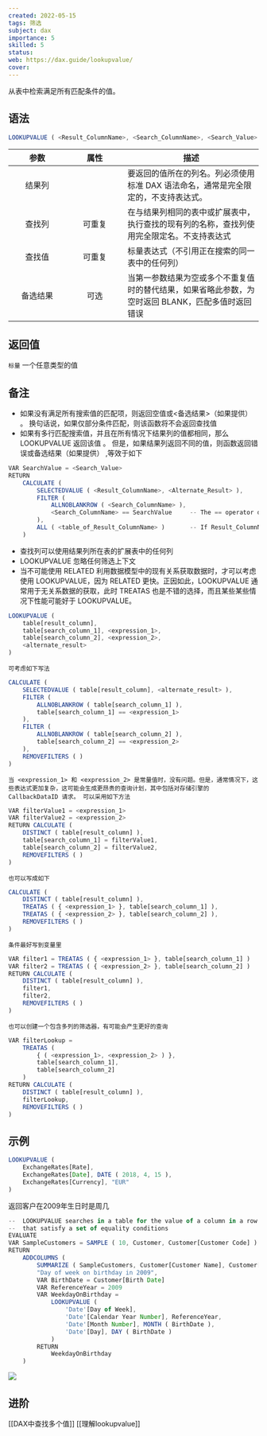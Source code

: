 ```yaml
---
created: 2022-05-15
tags: 筛选
subject: dax
importance: 5
skilled: 5
status:
web: https://dax.guide/lookupvalue/
cover: 
---
```

从表中检索满足所有匹配条件的值。

## 语法

```js
LOOKUPVALUE ( <Result_ColumnName>, <Search_ColumnName>, <Search_Value> [, <Search_ColumnName>, <Search_Value> [, … ] ] [, <Alternate_Result>] )
```

|   参数<div style="width: 100px">   |            属性<div style="width: 100px">              | 描述                                                                                               |
|:--------:|:---------------------------:| -------------------------------------------------------------------------------------------------- |
|  结果列  |  | 要返回的值所在的列名。列必须使用标准 DAX 语法命名，通常是完全限定的，不支持表达式。                |
|  查找列  |           可重复            | 在与结果列相同的表中或扩展表中，执行查找的现有列的名称，查找列使用完全限定名。不支持表达式         |
|  查找值  |           可重复            | 标量表达式（不引用正在搜索的同一表中的任何列）                                                     |
| 备选结果 |            可选             | 当第一参数结果为空或多个不重复值时的替代结果，如果省略此参数，为空时返回 BLANK，匹配多值时返回错误 |


## 返回值

`标量` 一个任意类型的值

## 备注

-   如果没有满足所有搜索值的匹配项，则返回空值或<备选结果>（如果提供） 。 换句话说，如果仅部分条件匹配，则该函数将不会返回查找值
-   如果有多行匹配搜索值，并且在所有情况下结果列的值都相同，那么 LOOKUPVALUE 返回该值 。 但是，如果结果列返回不同的值，则函数返回错误或备选结果（如果提供） ,等效于如下

```js
VAR SearchValue = <Search_Value>
RETURN
    CALCULATE (
        SELECTEDVALUE ( <Result_ColumnName>, <Alternate_Result> ),
        FILTER (
            ALLNOBLANKROW ( <Search_ColumnName> ),
            <Search_ColumnName> == SearchValue     -- The == operator distinguishes between blank and 0/empty string
        ),
        ALL ( <table_of_Result_ColumnName> )       -- If Result_ColumnName is t[c], this is ALL ( t )
    )
```

-   查找列可以使用结果列所在表的扩展表中的任何列
-   LOOKUPVALUE 忽略任何筛选上下文
-   当不可能使用 RELATED 利用数据模型中的现有关系获取数据时，才可以考虑使用 LOOKUPVALUE，因为 RELATED 更快。正因如此，LOOKUPVALUE 通常用于无关系数据的获取，此时 TREATAS 也是不错的选择，而且某些某些情况下性能可能好于 LOOKUPVALUE。

```js
LOOKUPVALUE (
    table[result_column],
    table[search_column_1], <expression_1>,
    table[search_column_2], <expression_2>,
    <alternate_result>
)
```

```
可考虑如下写法
```

```js
CALCULATE (
    SELECTEDVALUE ( table[result_column], <alternate_result> ),
    FILTER (
        ALLNOBLANKROW ( table[search_column_1] ),
        table[search_column_1] == <expression_1>
    ),
    FILTER (
        ALLNOBLANKROW ( table[search_column_2] ),
        table[search_column_2] == <expression_2>
    ),
    REMOVEFILTERS ( )
)
```

```
当 <expression_1> 和 <expression_2> 是常量值时，没有问题。但是，通常情况下，这些表达式更加复杂，这可能会生成更昂贵的查询计划，其中包括对存储引擎的 CallbackDataID 请求。 可以采用如下方法
```

```js
VAR filterValue1 = <expression_1>
VAR filterValue2 = <expression_2>
RETURN CALCULATE (
    DISTINCT ( table[result_column] ),
    table[search_column_1] = filterValue1,
    table[search_column_2] = filterValue2,
    REMOVEFILTERS ( )
)
```

```
也可以写成如下
```

```js
CALCULATE (
    DISTINCT ( table[result_column] ),
    TREATAS ( { <expression_1> }, table[search_column_1] ),
    TREATAS ( { <expression_2> }, table[search_column_2] ),
    REMOVEFILTERS ( )
)
```

```
条件最好写到变量里
```

```js
VAR filter1 = TREATAS ( { <expression_1> }, table[search_column_1] )
VAR filter2 = TREATAS ( { <expression_2> }, table[search_column_2] )
RETURN CALCULATE (
    DISTINCT ( table[result_column] ),
    filter1,
    filter2,
    REMOVEFILTERS ( )
)
```

```
也可以创建一个包含多列的筛选器，有可能会产生更好的查询
```

```js
VAR filterLookup =
    TREATAS (
        { ( <expression_1>, <expression_2> ) },
        table[search_column_1],
        table[search_column_2]
    )
RETURN CALCULATE (
    DISTINCT ( table[result_column] ),
    filterLookup,
    REMOVEFILTERS ( )
)
```

## 示例

```js
LOOKUPVALUE (
    ExchangeRates[Rate],
    ExchangeRates[Date], DATE ( 2018, 4, 15 ),
    ExchangeRates[Currency], "EUR"
)
```

返回客户在2009年生日时是周几

```js
--  LOOKUPVALUE searches in a table for the value of a column in a row
--  that satisfy a set of equality conditions
EVALUATE
VAR SampleCustomers = SAMPLE ( 10, Customer, Customer[Customer Code] )
RETURN
    ADDCOLUMNS (
        SUMMARIZE ( SampleCustomers, Customer[Customer Name], Customer[Birth Date] ),
        "Day of week on birthday in 2009",
        VAR BirthDate = Customer[Birth Date]
        VAR ReferenceYear = 2009
        VAR WeekdayOnBirthday =
            LOOKUPVALUE (
                'Date'[Day of Week],
                'Date'[Calendar Year Number], ReferenceYear,
                'Date'[Month Number], MONTH ( BirthDate ),
                'Date'[Day], DAY ( BirthDate )
            )
        RETURN
            WeekdayOnBirthday
    )
```

![](https://secure2.wostatic.cn/static/4DaNG7ShgajurPaTFQbt3Q/image.png?auth_key=1652628477-bhCBGoM96YHUNA77DoyExZ-0-ab22cd6ba6f12c3fc4ff796750a17382)

## 进阶

[[DAX中查找多个值]]
[[理解lookupvalue]]




